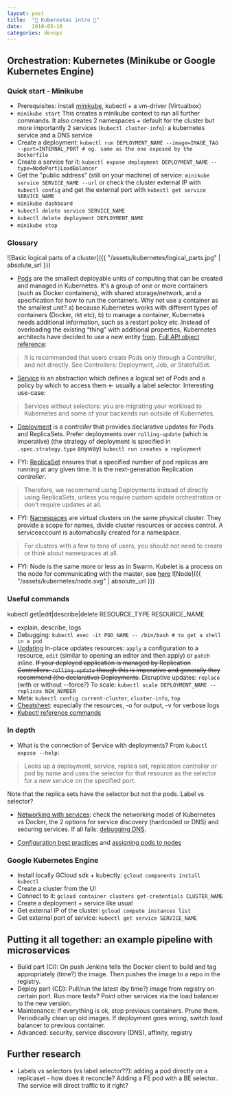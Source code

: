 ```yaml
---
layout: post
title:  "🚧 Kubernetes intro 🚧"
date:   2018-05-16
categories: devops
---
```

## Orchestration: Kubernetes (Minikube or Google Kubernetes Engine)
### Quick start - Minikube
- Prerequisites: install [minikube](https://github.com/kubernetes/minikube), kubectl + a vm-driver (Virtualbox)
- `minikube start`
This creates a minikube context to run all further commands. It also creates 2 namespaces + default for the cluster but more importantly 2 services (`kubectl cluster-info`): a kubernetes service and a DNS service
- Create a deployment: `kubectl run DEPLOYMENT_NAME --image=IMAGE_TAG --port=INTERNAL_PORT # eg. same as the one exposed by the Dockerfile`
- Create a service for it: `kubectl expose deployment DEPLOYMENT_NAME --type=NodePort|LoadBalancer`
- Get the "public address" (still on your machine) of service: `minikube service SERVICE_NAME --url` or check the cluster external IP with `kubectl config` and get the external port with `kubectl get service SERVICE_NAME`
- `minikube dashboard`
- `kubectl delete service SERVICE_NAME`
- `kubectl delete deployment DEPLOYMENT_NAME`
- `minikube stop`

### Glossary
![Basic logical parts of a cluster]({{ "/assets/kubernetes/logical_parts.jpg" | absolute_url }})
- [Pods](https://kubernetes.io/docs/concepts/workloads/pods/pod/) are the smallest deployable units of computing that can be created and managed in Kubernetes. It's a group of one or more containers (such as Docker containers), with shared storage/network, and a specification for how to run the containers.
Why not use a container as the smallest unit? a) because Kubernetes works with different types of containers (Docker, rkt etc), b) to manage a container, Kubernetes needs additional information, such as a restart policy etc..Instead of overloading the existing “thing” with additional properties, Kubernetes architects have decided to use a new entity [from](https://www.mirantis.com/blog/multi-container-pods-and-container-communication-in-kubernetes/). [Full API object reference](https://kubernetes.io/docs/reference/generated/kubernetes-api/v1.10/#pod-v1-core):
> It is recommended that users create Pods only through a Controller, and not directly. See Controllers: Deployment, Job, or StatefulSet.

- [Service](https://kubernetes.io/docs/concepts/services-networking/service/) is an abstraction which defines a logical set of Pods and a policy by which to access them <- usually a label selector. Interesting use-case:
> Services without selectors: you are migrating your workload to Kubernetes and some of your backends run outside of Kubernetes.

- [Deployment](https://kubernetes.io/docs/concepts/workloads/controllers/deployment/) is a _controller_ that provides declarative updates for Pods and ReplicaSets. Prefer deployments over `rolling-update` (which is imperative) (the strategy of deployment is specified in `.spec.strategy.type` anyway) `kubectl run creates a reployment`

- FYI: [ReplicaSet](https://kubernetes.io/docs/concepts/workloads/controllers/replicaset/) ensures that a specified number of pod replicas are running at any given time. It is the next-generation Replication _controller_.
> Therefore, we recommend using Deployments instead of directly using ReplicaSets, unless you require custom update orchestration or don’t require updates at all.  

- FYI: [Namespaces](https://kubernetes.io/docs/concepts/overview/working-with-objects/namespaces/) are virtual clusters on the same physical cluster. They provide a scope for names, divide cluster resources or access control. A serviceaccount is automatically created for a namespace.
> For clusters with a few to tens of users, you should not need to create or think about namespaces at all.

- FYI: Node is the same more or less as in Swarm. Kubelet is a process on the node for communicating with the master, see [here](https://kubernetes.io/docs/tutorials/kubernetes-basics/explore/explore-intro/)
![Node]({{ "/assets/kubernetes/node.svg" | absolute_url }})

### Useful commands
kubectl get|edit|describe|delete RESOURCE_TYPE RESOURCE_NAME

- explain, describe, logs
- Debugging: `kubectl exec -it POD_NAME -- /bin/bash # to get a shell in a pod`
- [Updating](https://kubernetes.io/docs/concepts/cluster-administration/manage-deployment/#in-place-updates-of-resources) In-place updates resources: `apply` a configuration to a resource, `edit` (similar to opening an editor and then apply) or `patch` inline.  ~~If your deployed application is managed by Replication Controllers: `rolling-update` though this is imperative and generally they recommend (the declarative) Deployments.~~ Disruptive updates: `replace` (with or without --force?) To scale: `kubectl scale DEPLOYMENT_NAME --replicas NEW_NUMBER`
- Meta: `kubectl config current-cluster`, `cluster-info`, `top`
- [Cheatsheet](https://kubernetes.io/docs/reference/kubectl/cheatsheet/): especially the resources, -o for output, -v for verbose logs
- [Kubectl reference commands](https://kubernetes.io/docs/reference/generated/kubectl/kubectl-commands)

### In depth
- What is the connection of Service with deployments? From `kubectl expose --help`:
> Looks up a deployment, service, replica set, replication controller or pod by name and uses the selector for that
resource as the selector for a new service on the specified port.

Note that the replica sets have the selector but not the pods. Label vs selector?

- [Networking with services](https://kubernetes.io/docs/concepts/services-networking/connect-applications-service/): check the networking model of Kubernetes vs Docker, the 2 options for service discovery (hardcoded or DNS) and securing services. If all fails: [debugging DNS](https://kubernetes.io/docs/tasks/administer-cluster/dns-debugging-resolution/).

- [Configuration best practices](https://kubernetes.io/docs/concepts/configuration/overview/#naked-pods-vs-replicasets-deployments-and-jobs) and [assigning pods to nodes](https://kubernetes.io/docs/concepts/configuration/assign-pod-node/#node-affinity-beta-feature)

### Google Kubernetes Engine
- Install locally GCloud sdk + kubectly: `gcloud components install kubectl`
- Create a cluster from the UI
- Connect to it: `gcloud container clusters get-credentials CLUSTER_NAME`
- Create a deployment + service like usual
- Get external IP of the cluster: `gcloud compute instances list`
- Get external port of service: `kubectl get service SERVICE_NAME`

## Putting it all together: an example pipeline with microservices
- Build part (CI): On push Jenkins tells the Docker client to build and tag appropriately (time?) the image. Then pushes the image to a repo in the registry.
- Deploy part (CD): Pull/run the latest (by time?) image from registry on certain port. Run more tests? Point other services via the load balancer to the new version.
- Maintenance: If everything is ok, stop previous containers. Prune them. Periodically clean up old images. If deployment goes wrong, switch load balancer to previous container.
- Advanced: security, service discovery (DNS), affinity, registry

## Further research
- Labels vs selectors (vs label selector??): adding a pod directly on a replicaset - how does it reconcile? Adding a FE pod with a BE selector.. The service will direct traffic to it right?
